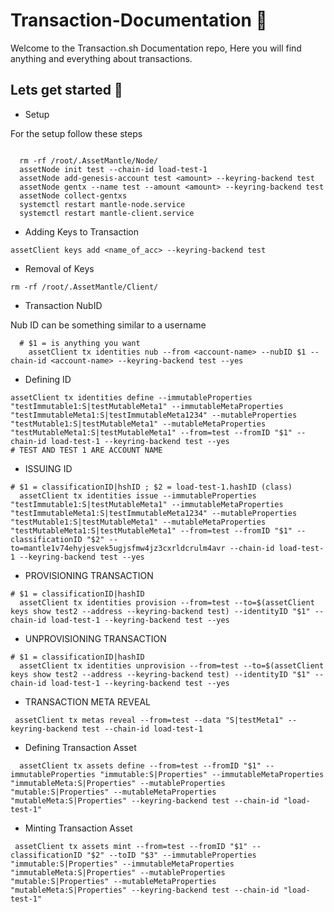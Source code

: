 # Transaction-Documentation :rocket:

Welcome to the Transaction.sh Documentation repo, Here you will find anything and everything about transactions. 

## Lets get started :newspaper:

- Setup

For the setup follow these steps 

```

  rm -rf /root/.AssetMantle/Node/
  assetNode init test --chain-id load-test-1
  assetNode add-genesis-account test <amount> --keyring-backend test
  assetNode gentx --name test --amount <amount> --keyring-backend test
  assetNode collect-gentxs
  systemctl restart mantle-node.service
  systemctl restart mantle-client.service
```

- Adding Keys to Transaction

```
assetClient keys add <name_of_acc> --keyring-backend test
```

- Removal of Keys

```
rm -rf /root/.AssetMantle/Client/
```
- Transaction NubID

Nub ID can be something similar to a username

```
  # $1 = is anything you want
    assetClient tx identities nub --from <account-name> --nubID $1 --chain-id <account-name> --keyring-backend test --yes
```
- Defining ID
```
assetClient tx identities define --immutableProperties "testImmutable1:S|testMutableMeta1" --immutableMetaProperties "testImmutableMeta1:S|testImmutableMeta1234" --mutableProperties "testMutable1:S|testMutableMeta1" --mutableMetaProperties "testMutableMeta1:S|testMutableMeta1" --from=test --fromID "$1" --chain-id load-test-1 --keyring-backend test --yes
# TEST AND TEST 1 ARE ACCOUNT NAME
```
- ISSUING ID 
```
# $1 = classificationID|hshID ; $2 = load-test-1.hashID (class)
  assetClient tx identities issue --immutableProperties "testImmutable1:S|testMutableMeta1" --immutableMetaProperties "testImmutableMeta1:S|testImmutableMeta1234" --mutableProperties "testMutable1:S|testMutableMeta1" --mutableMetaProperties "testMutableMeta1:S|testMutableMeta1" --from=test --fromID "$1" --classificationID "$2" --to=mantle1v74ehyjesvek5ugjsfmw4jz3cxrldcrulm4avr --chain-id load-test-1 --keyring-backend test --yes 
 ```
- PROVISIONING TRANSACTION
```
# $1 = classificationID|hashID
  assetClient tx identities provision --from=test --to=$(assetClient keys show test2 --address --keyring-backend test) --identityID "$1" --chain-id load-test-1 --keyring-backend test --yes 
```
- UNPROVISIONING TRANSACTION
```
# $1 = classificationID|hashID
  assetClient tx identities unprovision --from=test --to=$(assetClient keys show test2 --address --keyring-backend test) --identityID "$1" --chain-id load-test-1 --keyring-backend test --yes
```
- TRANSACTION META REVEAL
```
 assetClient tx metas reveal --from=test --data "S|testMeta1" --keyring-backend test --chain-id load-test-1
```
- Defining Transaction Asset
```
  assetClient tx assets define --from=test --fromID "$1" --immutableProperties "immutable:S|Properties" --immutableMetaProperties "immutableMeta:S|Properties" --mutableProperties "mutable:S|Properties" --mutableMetaProperties "mutableMeta:S|Properties" --keyring-backend test --chain-id "load-test-1"
```
- Minting Transaction Asset
```
 assetClient tx assets mint --from=test --fromID "$1" --classificationID "$2" --toID "$3" --immutableProperties "immutable:S|Properties" --immutableMetaProperties "immutableMeta:S|Properties" --mutableProperties "mutable:S|Properties" --mutableMetaProperties "mutableMeta:S|Properties" --keyring-backend test --chain-id "load-test-1"
```




